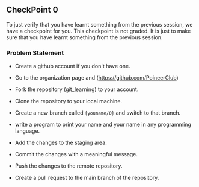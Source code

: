## CheckPoint 0

To just verify that you have learnt something from the previous session, we have a checkpoint for you. This checkpoint is not graded. It is just to make sure that you have learnt something from the previous session.

### Problem Statement

- Create a github account if you don't have one.
- Go to the organization page and (https://github.com/PoineerClub)
- Fork the repository (git_learning) to your account.

- Clone the repository to your local machine.
- Create a new branch called `{youname/0}` and switch to that branch.
- write a program to print your name and your name in any programming language.

- Add the changes to the staging area.
- Commit the changes with a meaningful message.
- Push the changes to the remote repository.
- Create a pull request to the main branch of the repository.
